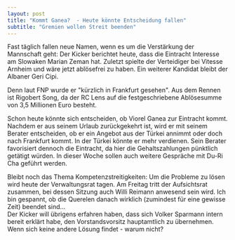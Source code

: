 ```yaml
---
layout: post
title: "Kommt Ganea?  - Heute könnte Entscheidung fallen"
subtitle: "Gremien wollen Streit beenden"
---
```


Fast täglich fallen neue Namen, wenn es um die Verstärkung der Mannschaft geht: Der Kicker berichtet heute, dass die Eintracht Interesse am Slowaken Marian Zeman hat. Zuletzt spielte der Verteidiger bei Vitesse Arnheim und wäre jetzt ablösefrei zu haben. Ein weiterer Kandidat bleibt der Albaner Geri Cipi.

Denn laut FNP wurde er "kürzlich in Frankfurt gesehen". Aus dem Rennen ist Rigobert Song, da der RC Lens auf die festgeschriebene Ablösesumme von 3,5 Millionen Euro besteht.

Schon heute könnte sich entscheiden, ob Viorel Ganea zur Eintracht kommt. Nachdem er aus seinem Urlaub zurückgekehrt ist, wird er mit seinem Berater entscheiden, ob er ein Angebot aus der Türkei annimmt oder doch nach Frankfurt kommt. In der Türkei könnte er mehr verdienen. Sein Berater favorisiert dennoch die Eintracht, da hier die Gehaltszahlungen pünktlich getätigt würden. In dieser Woche sollen auch weitere Gespräche mit Du-Ri Cha geführt werden.

Bleibt noch das Thema Kompetenzstreitigkeiten: Um die Probleme zu lösen wird heute der Verwaltungsrat tagen. Am Freitag tritt der Aufsichtsrat zusammen, bei dessen Sitzung auch Willi Reimann anwesend sein wird. Ich bin gespannt, ob die Querelen danach wirklich (zumindest für eine gewisse Zeit) beendet sind...  
Der Kicker will übrigens erfahren haben, dass sich Volker Sparmann intern bereit erklärt habe, den Vorstandsvorsitz hauptamtlich zu übernehmen. Wenn sich keine andere Lösung findet - warum nicht?
